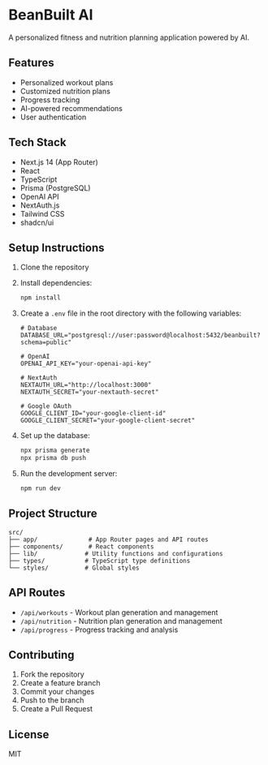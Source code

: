 # BeanBuilt AI

A personalized fitness and nutrition planning application powered by AI.

## Features

- Personalized workout plans
- Customized nutrition plans
- Progress tracking
- AI-powered recommendations
- User authentication

## Tech Stack

- Next.js 14 (App Router)
- React
- TypeScript
- Prisma (PostgreSQL)
- OpenAI API
- NextAuth.js
- Tailwind CSS
- shadcn/ui

## Setup Instructions

1. Clone the repository
2. Install dependencies:
   ```bash
   npm install
   ```

3. Create a `.env` file in the root directory with the following variables:
   ```
   # Database
   DATABASE_URL="postgresql://user:password@localhost:5432/beanbuilt?schema=public"

   # OpenAI
   OPENAI_API_KEY="your-openai-api-key"

   # NextAuth
   NEXTAUTH_URL="http://localhost:3000"
   NEXTAUTH_SECRET="your-nextauth-secret"

   # Google OAuth
   GOOGLE_CLIENT_ID="your-google-client-id"
   GOOGLE_CLIENT_SECRET="your-google-client-secret"
   ```

4. Set up the database:
   ```bash
   npx prisma generate
   npx prisma db push
   ```

5. Run the development server:
   ```bash
   npm run dev
   ```

## Project Structure

```
src/
├── app/              # App Router pages and API routes
├── components/       # React components
├── lib/             # Utility functions and configurations
├── types/           # TypeScript type definitions
└── styles/          # Global styles
```

## API Routes

- `/api/workouts` - Workout plan generation and management
- `/api/nutrition` - Nutrition plan generation and management
- `/api/progress` - Progress tracking and analysis

## Contributing

1. Fork the repository
2. Create a feature branch
3. Commit your changes
4. Push to the branch
5. Create a Pull Request

## License

MIT 